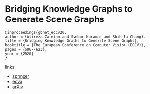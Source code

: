 # Bridging Knowledge Graphs to Generate Scene Graphs

```
@inproceedings{gbnet_eccv20,
author = {Alireza Zareian and Svebor Karaman and Shih-Fu Chang},
title = {Bridging Knowledge Graphs to Generate Scene Graphs},
booktitle = {The European Conference on Computer Vision (ECCV)},
pages = {606--623},
year = {2020}
}
```

links
- [springer](https://link.springer.com/chapter/10.1007/978-3-030-58592-1_36)
- [ecva](https://www.ecva.net/papers/eccv_2020/papers_ECCV/html/4377_ECCV_2020_paper.php)
- [arXiv](https://arxiv.org/abs/2001.02314)
